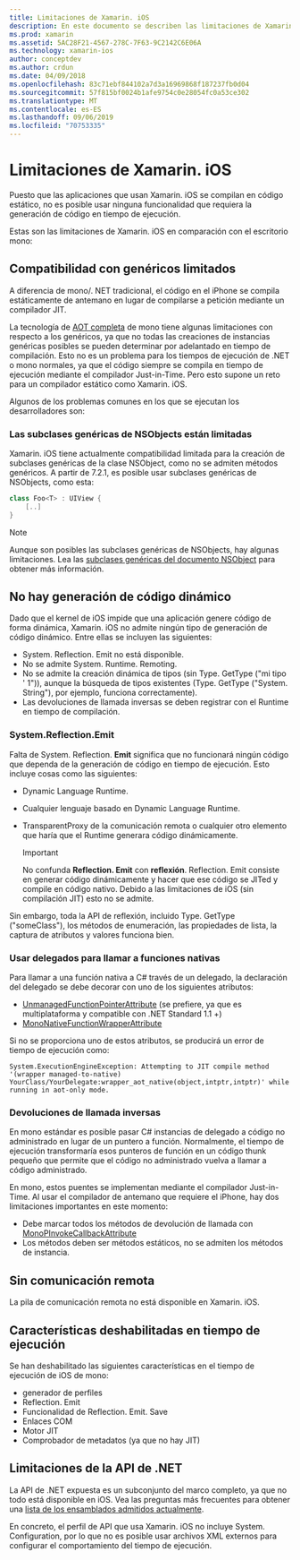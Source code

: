 ```yaml
---
title: Limitaciones de Xamarin. iOS
description: En este documento se describen las limitaciones de Xamarin. iOS, la explicación de los genéricos, las subclases genéricas de NSObjects, P/Invoke en objetos genéricos y mucho más.
ms.prod: xamarin
ms.assetid: 5AC28F21-4567-278C-7F63-9C2142C6E06A
ms.technology: xamarin-ios
author: conceptdev
ms.author: crdun
ms.date: 04/09/2018
ms.openlocfilehash: 83c71ebf844102a7d3a16969868f187237fb0d04
ms.sourcegitcommit: 57f815bf0024b1afe9754c0e28054fc0a53ce302
ms.translationtype: MT
ms.contentlocale: es-ES
ms.lasthandoff: 09/06/2019
ms.locfileid: "70753335"
---
```

# <a name="limitations-of-xamarinios"></a>Limitaciones de Xamarin. iOS

Puesto que las aplicaciones que usan Xamarin. iOS se compilan en código estático, no es posible usar ninguna funcionalidad que requiera la generación de código en tiempo de ejecución.

Estas son las limitaciones de Xamarin. iOS en comparación con el escritorio mono:

 <a name="Limited_Generics_Support" />

## <a name="limited-generics-support"></a>Compatibilidad con genéricos limitados

A diferencia de mono/. NET tradicional, el código en el iPhone se compila estáticamente de antemano en lugar de compilarse a petición mediante un compilador JIT.

La tecnología de [AOT completa](https://www.mono-project.com/docs/advanced/aot/#full-aot) de mono tiene algunas limitaciones con respecto a los genéricos, ya que no todas las creaciones de instancias genéricas posibles se pueden determinar por adelantado en tiempo de compilación. Esto no es un problema para los tiempos de ejecución de .NET o mono normales, ya que el código siempre se compila en tiempo de ejecución mediante el compilador Just-in-Time. Pero esto supone un reto para un compilador estático como Xamarin. iOS.

Algunos de los problemas comunes en los que se ejecutan los desarrolladores son:

 <a name="Generic_Subclasses_of_NSObjects_are_limited" />

### <a name="generic-subclasses-of-nsobjects-are-limited"></a>Las subclases genéricas de NSObjects están limitadas

Xamarin. iOS tiene actualmente compatibilidad limitada para la creación de subclases genéricas de la clase NSObject, como no se admiten métodos genéricos. A partir de 7.2.1, es posible usar subclases genéricas de NSObjects, como esta:

```csharp
class Foo<T> : UIView {
    [..]
}
```

> [!NOTE]
> Aunque son posibles las subclases genéricas de NSObjects, hay algunas limitaciones. Lea las [subclases genéricas del documento NSObject](~/ios/internals/api-design/nsobject-generics.md) para obtener más información.

 <a name="No_Dynamic_Code_Generation" />

## <a name="no-dynamic-code-generation"></a>No hay generación de código dinámico

Dado que el kernel de iOS impide que una aplicación genere código de forma dinámica, Xamarin. iOS no admite ningún tipo de generación de código dinámico. Entre ellas se incluyen las siguientes:

- System. Reflection. Emit no está disponible.
- No se admite System. Runtime. Remoting.
- No se admite la creación dinámica de tipos (sin Type. GetType ("mi tipo ' 1")), aunque la búsqueda de tipos existentes (Type. GetType ("System. String"), por ejemplo, funciona correctamente).
- Las devoluciones de llamada inversas se deben registrar con el Runtime en tiempo de compilación.

 <a name="System.Reflection.Emit" />

### <a name="systemreflectionemit"></a>System.Reflection.Emit

Falta de System. Reflection. **Emit** significa que no funcionará ningún código que dependa de la generación de código en tiempo de ejecución. Esto incluye cosas como las siguientes:

- Dynamic Language Runtime.
- Cualquier lenguaje basado en Dynamic Language Runtime.
- TransparentProxy de la comunicación remota o cualquier otro elemento que haría que el Runtime generara código dinámicamente.

  > [!IMPORTANT]
  > No confunda **Reflection. Emit** con **reflexión**. Reflection. Emit consiste en generar código dinámicamente y hacer que ese código se JITed y compile en código nativo. Debido a las limitaciones de iOS (sin compilación JIT) esto no se admite.

Sin embargo, toda la API de reflexión, incluido Type. GetType ("someClass"), los métodos de enumeración, las propiedades de lista, la captura de atributos y valores funciona bien.

### <a name="using-delegates-to-call-native-functions"></a>Usar delegados para llamar a funciones nativas

Para llamar a una función nativa a C# través de un delegado, la declaración del delegado se debe decorar con uno de los siguientes atributos:

- [UnmanagedFunctionPointerAttribute](xref:System.Runtime.InteropServices.UnmanagedFunctionPointerAttribute) (se prefiere, ya que es multiplataforma y compatible con .NET Standard 1.1 +)
- [MonoNativeFunctionWrapperAttribute](xref:ObjCRuntime.MonoNativeFunctionWrapperAttribute)

Si no se proporciona uno de estos atributos, se producirá un error de tiempo de ejecución como:

```
System.ExecutionEngineException: Attempting to JIT compile method '(wrapper managed-to-native) YourClass/YourDelegate:wrapper_aot_native(object,intptr,intptr)' while running in aot-only mode.
```

 <a name="Reverse_Callbacks" />

### <a name="reverse-callbacks"></a>Devoluciones de llamada inversas

En mono estándar es posible pasar C# instancias de delegado a código no administrado en lugar de un puntero a función. Normalmente, el tiempo de ejecución transformaría esos punteros de función en un código thunk pequeño que permite que el código no administrado vuelva a llamar a código administrado.

En mono, estos puentes se implementan mediante el compilador Just-in-Time. Al usar el compilador de antemano que requiere el iPhone, hay dos limitaciones importantes en este momento:

- Debe marcar todos los métodos de devolución de llamada con [MonoPInvokeCallbackAttribute](xref:ObjCRuntime.MonoPInvokeCallbackAttribute)
- Los métodos deben ser métodos estáticos, no se admiten los métodos de instancia.

<a name="No_Remoting" />

## <a name="no-remoting"></a>Sin comunicación remota

La pila de comunicación remota no está disponible en Xamarin. iOS.

 <a name="Runtime_Disabled_Features" />

## <a name="runtime-disabled-features"></a>Características deshabilitadas en tiempo de ejecución

Se han deshabilitado las siguientes características en el tiempo de ejecución de iOS de mono:

- generador de perfiles
- Reflection. Emit
- Funcionalidad de Reflection. Emit. Save
- Enlaces COM
- Motor JIT
- Comprobador de metadatos (ya que no hay JIT)

 <a name=".NET_API_Limitations" />

## <a name="net-api-limitations"></a>Limitaciones de la API de .NET

La API de .NET expuesta es un subconjunto del marco completo, ya que no todo está disponible en iOS. Vea las preguntas más frecuentes para obtener una [lista de los ensamblados admitidos actualmente](~/cross-platform/internals/available-assemblies.md).

En concreto, el perfil de API que usa Xamarin. iOS no incluye System. Configuration, por lo que no es posible usar archivos XML externos para configurar el comportamiento del tiempo de ejecución.

